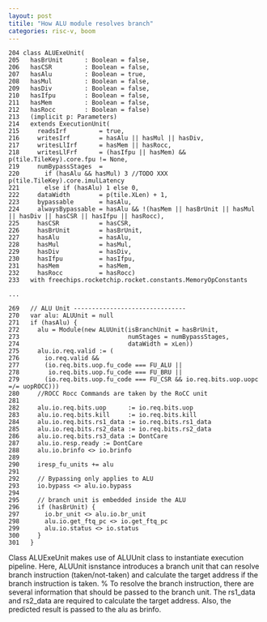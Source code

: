 ```yaml
---
layout: post
titile: "How ALU module resolves branch"
categories: risc-v, boom
---
```


```
204 class ALUExeUnit(
205   hasBrUnit      : Boolean = false,
206   hasCSR         : Boolean = false,
207   hasAlu         : Boolean = true,
208   hasMul         : Boolean = false,
209   hasDiv         : Boolean = false,
210   hasIfpu        : Boolean = false,
211   hasMem         : Boolean = false,
212   hasRocc        : Boolean = false)
213   (implicit p: Parameters)
214   extends ExecutionUnit(
215     readsIrf         = true,
216     writesIrf        = hasAlu || hasMul || hasDiv,
217     writesLlIrf      = hasMem || hasRocc,
218     writesLlFrf      = (hasIfpu || hasMem) && p(tile.TileKey).core.fpu != None,
219     numBypassStages  =
220       if (hasAlu && hasMul) 3 //TODO XXX p(tile.TileKey).core.imulLatency
221       else if (hasAlu) 1 else 0,
222     dataWidth        = p(tile.XLen) + 1,
223     bypassable       = hasAlu,
224     alwaysBypassable = hasAlu && !(hasMem || hasBrUnit || hasMul || hasDiv || hasCSR || hasIfpu || hasRocc),
225     hasCSR           = hasCSR,
226     hasBrUnit        = hasBrUnit,
227     hasAlu           = hasAlu,
228     hasMul           = hasMul,
229     hasDiv           = hasDiv,
230     hasIfpu          = hasIfpu,
231     hasMem           = hasMem,
232     hasRocc          = hasRocc)
233   with freechips.rocketchip.rocket.constants.MemoryOpConstants

...

269   // ALU Unit -------------------------------
270   var alu: ALUUnit = null
271   if (hasAlu) {
272     alu = Module(new ALUUnit(isBranchUnit = hasBrUnit,
273                              numStages = numBypassStages,
274                              dataWidth = xLen))
275     alu.io.req.valid := (
276       io.req.valid &&
277       (io.req.bits.uop.fu_code === FU_ALU ||
278        io.req.bits.uop.fu_code === FU_BRU ||
279       (io.req.bits.uop.fu_code === FU_CSR && io.req.bits.uop.uopc =/= uopROCC)))
280     //ROCC Rocc Commands are taken by the RoCC unit
281
282     alu.io.req.bits.uop      := io.req.bits.uop
283     alu.io.req.bits.kill     := io.req.bits.kill
284     alu.io.req.bits.rs1_data := io.req.bits.rs1_data
285     alu.io.req.bits.rs2_data := io.req.bits.rs2_data
286     alu.io.req.bits.rs3_data := DontCare
287     alu.io.resp.ready := DontCare
288     alu.io.brinfo <> io.brinfo
289
290     iresp_fu_units += alu
291
292     // Bypassing only applies to ALU
293     io.bypass <> alu.io.bypass
294
295     // branch unit is embedded inside the ALU
296     if (hasBrUnit) {
297       io.br_unit <> alu.io.br_unit
298       alu.io.get_ftq_pc <> io.get_ftq_pc
299       alu.io.status <> io.status
300     }
301   }
```

Class ALUExeUnit makes use of ALUUnit class to instantiate execution pipeline. 
Here, ALUUnit isnstance introduces a branch unit 
that can resolve branch instruction (taken/not-taken) and 
calculate the target address if the branch instruction is taken.
%
To resolve the branch instruction,
there are several information that should be passed to the branch unit.
The rs1_data and rs2_data are required to calculate the target address.
Also, the predicted result is passed to the alu as brinfo.


